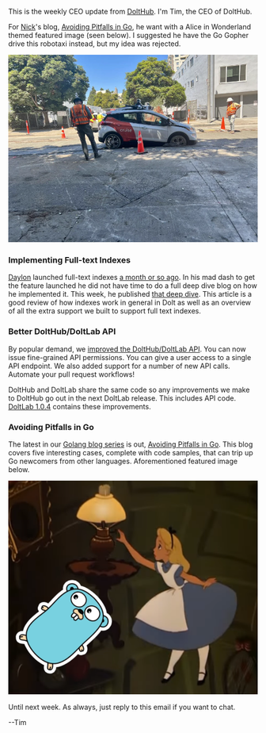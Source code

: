 This is the weekly CEO update from [DoltHub](https://www.dolthub.com/). I'm Tim, the CEO of DoltHub. 

For [Nick](https://www.dolthub.com/team#nick)'s blog, [Avoiding Pitfalls in Go](https://www.dolthub.com/blog/2023-08-16-go-pitfalls/), he want with a Alice in Wonderland themed featured image (seen below). I suggested he have the Go Gopher drive this robotaxi instead, but my idea was rejected.

[![Robotaxi Wet Cement](../images/robotaxi-wet-cement.png)](https://www.dolthub.com/blog/2023-08-16-go-pitfalls/)

### Implementing Full-text Indexes

[Daylon](https://www.dolthub.com/team#daylon) launched full-text indexes [a month or so ago](https://www.dolthub.com/blog/2023-07-26-announcing-fulltext-indexes/). In his mad dash to get the feature launched he did not have time to do a full deep dive blog on how he implemented it. This week, he published [that deep dive](https://www.dolthub.com/blog/2023-07-26-announcing-fulltext-indexes/). This article is a good review of how indexes work in general in Dolt as well as an overview of all the extra support we built to support full text indexes.

### Better DoltHub/DoltLab API

By popular demand, we [improved the DoltHub/DoltLab API](https://www.dolthub.com/blog/2023-08-11-fine-grained-permissions-and-enhanced-dolthub-api/). You can now issue fine-grained API permissions. You can give a user access to a single API endpoint. We also added support for a number of new API calls. Automate your pull request workflows! 

DoltHub and DoltLab share the same code so any improvements we make to DoltHub go out in the next DoltLab release. This includes API code. [DoltLab 1.0.4](https://github.com/dolthub/doltlab-issues/releases/tag/v1.0.4) contains these improvements.

### Avoiding Pitfalls in Go

The latest in our [Golang blog series](https://www.dolthub.com/blog/?q=golang) is out, [Avoiding Pitfalls in Go](https://www.dolthub.com/blog/2023-08-16-go-pitfalls/). This blog covers five interesting cases, complete with code samples, that can trip up Go newcomers from other languages. Aforementioned featured image below.

[![Go Pitfalls](../images/go-pitfalls.png)](https://www.dolthub.com/blog/2023-08-16-go-pitfalls/)

Until next week. As always, just reply to this email if you want to chat.

--Tim
